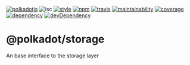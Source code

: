 [![polkadotjs](https://img.shields.io/badge/polkadot-js-orange.svg?style=flat-square)](https://polkadot.js.org)
![isc](https://img.shields.io/badge/license-ISC-lightgrey.svg?style=flat-square)
[![style](https://img.shields.io/badge/code%20style-semistandard-lightgrey.svg?style=flat-square)](https://github.com/Flet/semistandard)
[![npm](https://img.shields.io/npm/v/@polkadot/storage.svg?style=flat-square)](https://www.npmjs.com/package/@polkadot/storage)
[![travis](https://img.shields.io/travis/polkadot-js/api.svg?style=flat-square)](https://travis-ci.org/polkadot-js/api)
[![maintainability](https://img.shields.io/codeclimate/maintainability/polkadot-js/api.svg?style=flat-square)](https://codeclimate.com/github/polkadot-js/api/maintainability)
[![coverage](https://img.shields.io/coveralls/polkadot-js/api.svg?style=flat-square)](https://coveralls.io/github/polkadot-js/api?branch=master)
[![dependency](https://david-dm.org/polkadot-js/api.svg?style=flat-square&path=packages/type-storage)](https://david-dm.org/polkadot-js/api?path=packages/type-storage)
[![devDependency](https://david-dm.org/polkadot-js/api/dev-status.svg?style=flat-square&path=packages/type-storage)](https://david-dm.org/polkadot-js/api?path=packages/type-storage#info=devDependencies)

# @polkadot/storage

An base interface to the storage layer

